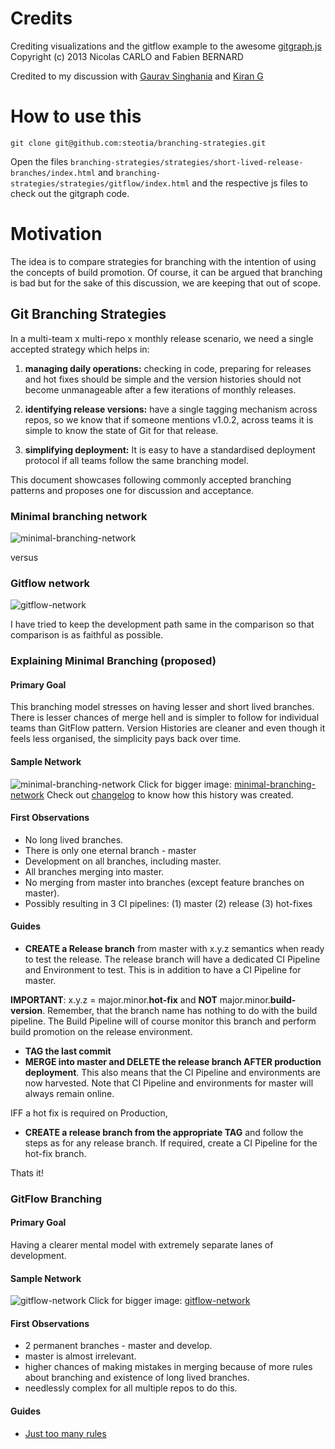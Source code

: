 # Credits
Crediting visualizations and the gitflow example to the awesome [gitgraph.js](https://github.com/nicoespeon/gitgraph.js) Copyright (c) 2013 Nicolas CARLO and Fabien BERNARD

Credited to my discussion with [Gaurav Singhania](https://github.com/gauravsinghania) and [Kiran G](https://github.com/kirang20)

# How to use this 
```shell
git clone git@github.com:steotia/branching-strategies.git
```
Open the files ```branching-strategies/strategies/short-lived-release-branches/index.html``` and ```branching-strategies/strategies/gitflow/index.html``` and the respective js files to check out the gitgraph code.

# Motivation
The idea is to compare strategies for branching with the intention of using the concepts of build promotion. Of course, it can be argued that branching is bad but for the sake of this discussion, we are keeping that out of scope.

## Git Branching Strategies
In a multi-team x multi-repo x monthly release scenario, we need a single accepted strategy which helps in:

1. **managing daily operations:** checking in code, preparing for releases and hot fixes should be simple and the version histories should not become unmanageable after a few iterations of monthly releases.

2. **identifying release versions:** have a single tagging mechanism across repos, so we know that if someone mentions v1.0.2, across teams it is simple to know the state of Git for that release.

3. **simplifying deployment:** It is easy to have a standardised deployment protocol if all teams follow the same branching model.

This document showcases following commonly accepted branching patterns and proposes one for discussion and acceptance.

### Minimal branching network
![minimal-branching-network](https://raw.githubusercontent.com/steotia/branching-strategies/master/assets/images/minimal-branching-network.png)

versus

### Gitflow network
![gitflow-network](https://raw.githubusercontent.com/steotia/branching-strategies/master/assets/images/gitflow-network.png)

I have tried to keep the development path same in the comparison so that comparison is as faithful as possible.

### Explaining Minimal Branching (proposed)

#### Primary Goal
This branching model stresses on having lesser and short lived branches. There is lesser chances of merge hell and is simpler to follow for individual teams than GitFlow pattern. Version Histories are cleaner and even though it feels less organised, the simplicity pays back over time.

#### Sample Network

![minimal-branching-network](https://raw.githubusercontent.com/steotia/branching-strategies/master/assets/images/minimal-branching-network.png)
Click for bigger image: [minimal-branching-network](https://raw.githubusercontent.com/steotia/branching-strategies/master/assets/images/minimal-branching-network.png)
Check out [changelog](https://github.com/steotia/branching-strategies/blob/master/strategies/short-lived-release-branches/index.js) to know how this history was created.

#### First Observations
* No long lived branches.
* There is only one eternal branch - master
* Development on all branches, including master. 
* All branches merging into master.
* No merging from master into branches (except feature branches on master).
* Possibly resulting in 3 CI pipelines: (1) master (2) release (3) hot-fixes

#### Guides
* **CREATE a Release branch** from master with x.y.z semantics when ready to test the release. The release branch will have a dedicated CI Pipeline and Environment to test. This is in addition to have a CI Pipeline for master. 

**IMPORTANT**: x.y.z = major.minor.**hot-fix** and **NOT** major.minor.**build-version**. Remember, that the branch name has nothing to do with the build pipeline. The Build Pipeline will of course monitor this branch and perform build promotion on the release environment.

* **TAG the last commit** 
* **MERGE into master and DELETE the release branch AFTER production deployment**. This also means that the CI Pipeline and environments are now harvested. Note that CI Pipeline and environments for master will always remain online.

IFF a hot fix is required on Production,
* **CREATE a release branch from the appropriate TAG** and follow the steps as for any release branch. If required, create a CI Pipeline for the hot-fix branch.

Thats it!

### GitFlow Branching
#### Primary Goal
Having a clearer mental model with extremely separate lanes of development.

#### Sample Network
![gitflow-network](https://raw.githubusercontent.com/steotia/branching-strategies/master/assets/images/gitflow-network.png)
Click for bigger image: [gitflow-network](https://raw.githubusercontent.com/steotia/branching-strategies/master/assets/images/gitflow-network.png)

#### First Observations
* 2 permanent branches - master and develop.
* master is almost irrelevant.
* higher chances of making mistakes in merging because of more rules about branching and existence of long lived branches.
* needlessly complex for all multiple repos to do this.

#### Guides
* [Just too many rules](http://nvie.com/posts/a-successful-git-branching-model/)
